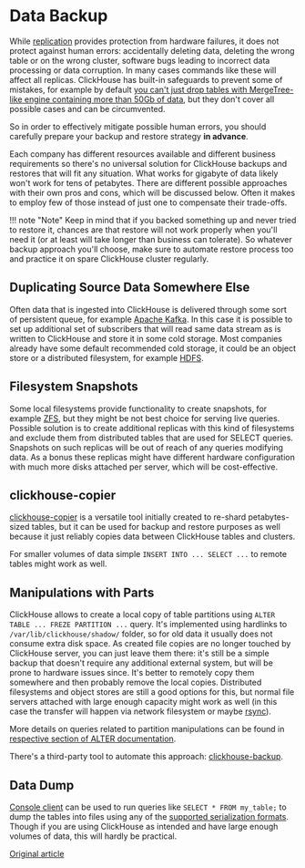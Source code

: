 # Data Backup 

While [replication](table_engines/replication.md) provides protection from hardware failures, it does not protect against human errors: accidentally deleting data, deleting the wrong table or on the wrong cluster, software bugs leading to incorrect data processing or data corruption. In many cases commands like these will affect all replicas. ClickHouse has built-in safeguards to prevent some of mistakes, for example by default [you can't just drop tables with MergeTree-like engine containing more than 50Gb of data](https://github.com/yandex/ClickHouse/blob/v18.14.18-stable/dbms/programs/server/config.xml), but they don't cover all possible cases and can be circumvented.

So in order to effectively mitigate possible human errors, you should carefully prepare your backup and restore strategy **in advance**. 

Each company has different resources available and different business requirements so there's no universal solution for ClickHouse backups and restores that will fit any situation. What works for gigabyte of data likely won't work for tens of petabytes. There are different possible approaches with their own pros and cons, which will be discussed below. Often it makes to employ few of those instead of just one to compensate their trade-offs.

!!! note "Note"
    Keep in mind that if you backed something up and never tried to restore it, chances are that restore will not work properly when you'll need it (or at least will take longer than business can tolerate). So whatever backup approach you'll choose, make sure to automate restore process too and practice it on spare ClickHouse cluster regularly. 

## Duplicating Source Data Somewhere Else

Often data that is ingested into ClickHouse is delivered through some sort of persistent queue, for example [Apache Kafka](https://kafka.apache.org). In this case it is possible to set up additional set of subscribers that will read same data stream as is written to ClickHouse and store it in some cold storage. Most companies already have some default recommended cold storage, it could be an object store or a distributed filesystem, for example [HDFS](https://hadoop.apache.org/docs/stable/hadoop-project-dist/hadoop-hdfs/HdfsDesign.html).

## Filesystem Snapshots

Some local filesystems provide functionality to create snapshots, for example [ZFS](https://en.wikipedia.org/wiki/ZFS), but they might be not best choice for serving live queries. Possible solution is to create additional replicas with this kind of filesystems and exclude them from distributed tables that are used for SELECT queries. Snapshots on such replicas will be out of reach of any queries modifying data. As a bonus these replicas might have different hardware configuration with much more disks attached per server, which will be cost-effective.

## clickhouse-copier

[clickhouse-copier](utils/clickhouse-copier.md) is a versatile tool initially created to re-shard petabytes-sized tables, but it can be used for backup and restore purposes as well because it just reliably copies data between ClickHouse tables and clusters.

For smaller volumes of data simple `INSERT INTO ... SELECT ...` to remote tables might work as well.

## Manipulations with Parts

ClickHouse allows to create a local copy of table partitions using `ALTER TABLE ... FREZE PARTITION ...` query. It's implemented using hardlinks to `/var/lib/clickhouse/shadow/` folder, so for old data it usually does not consume extra disk space. As created file copies are no longer touched by ClickHouse server, you can just leave them there: it's still be a simple backup that doesn't require any additional external system, but will be prone to hardware issues since. It's better to remotely copy them somewhere and then probably remove the local copies. Distributed filesystems and object stores are still a good options for this, but normal file servers attached with large enough capacity might work as well (in this case the transfer will happen via network filesystem or maybe [rsync](https://en.wikipedia.org/wiki/Rsync)).

More details on queries related to partition manipulations can be found in [respective section of ALTER documentation](../query_language/alter.md).

There's a third-party tool to automate this approach: [clickhouse-backup](https://github.com/AlexAkulov/clickhouse-backup).

## Data Dump

[Console client](../interfaces/cli.md) can be used to run queries like `SELECT * FROM my_table;` to dump the tables into files using any of the [supported serialization formats](../interfaces/formats.md#formats). Though if you are using ClickHouse as intended and have large enough volumes of data, this will hardly be practical.

[Original article](https://clickhouse.yandex/docs/en/operations/access_rights/) <!--hide-->
